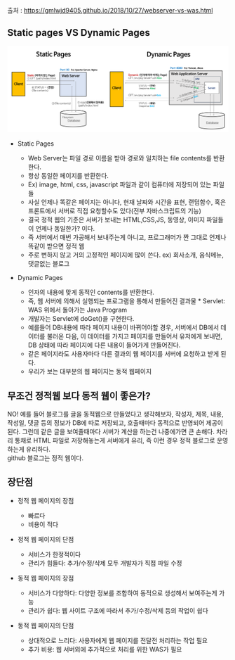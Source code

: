 출처 : https://gmlwjd9405.github.io/2018/10/27/webserver-vs-was.html

## Static pages VS Dynamic Pages

![](img/static-vs-dynamic.png)

- Static Pages

  - Web Server는 파일 경로 이름을 받아 경로와 일치하는 file contents를 반환한다.
  - 항상 동일한 페이지를 반환한다.
  - Ex) image, html, css, javascript 파일과 같이 컴퓨터에 저장되어 있는 파일들
  - 사실 언제나 똑같은 페이지는 아니다, 현재 날짜와 시간을 표현, 랜덤함수, 혹은 프론트에서 서버로 직접 요청할수도 있다(전부 자바스크립트의 기능)
  - 결국 정적 웹의 기준은 서버가 보내는 HTML,CSS,JS, 동영상, 이미지 파일들이 언제나 동일한가? 이다.
  - 즉 서버에서 매번 가공해서 보내주는게 아니고, 프로그래머가 짠 그대로 언제나 똑같이 받으면 정적 웹
  - 주로 변하지 않고 거의 고정적인 페이지에 많이 쓴다. ex) 회사소개, 음식메뉴, 댓글없는 블로그

- Dynamic Pages
  - 인자의 내용에 맞게 동적인 contents를 반환한다.
  - 즉, 웹 서버에 의해서 실행되는 프로그램을 통해서 만들어진 결과물 \* Servlet: WAS 위에서 돌아가는 Java Program
  - 개발자는 Servlet에 doGet()을 구현한다.
  - 예를들어 DB내용에 따라 페이지 내용이 바뀌어야할 경우, 서버에서 DB에서 데이터를 불러온 다음, 이 데이터를 가지고 페이지를 만들어서 유저에게 보내면, DB 상태에 따라 페이지에 다른 내용이 들어가게 만들어진다.
  - 같은 페이지라도 사용자마다 다른 결과의 웹 페이지를 서버에 요청하고 받게 된다.
  - 우리가 보는 대부분의 웹 페이지는 동적 웹페이지

## 무조건 정적웹 보다 동적 웹이 좋은가?

NO! 예를 들어 블로그를 글을 동적웹으로 만들었다고 생각해보자, 작성자, 제목, 내용, 작성일, 댓글 등의 정보가 DB에 따로 저장되고, 호출때마다 동적으로 반영되어 제공이 된다. 그런데 같은 글을 보여줄때마다 서버가 계산을 하는건 나중에가면 큰 손해다. 차라리 통채로 HTML 파일로 저장해놓는게 서버에게 유리, 즉 이런 경우 정적 블로그로 운영하는게 유리하다.  
github 블로그는 정적 웹이다.

## 장단점

- 정적 웹 페이지의 장점
  - 빠르다
  - 비용이 적다
- 정적 웹 페이지의 단점

  - 서비스가 한정적이다
  - 관리가 힘들다: 추가/수정/삭제 모두 개발자가 직접 파일 수정

- 동적 웹 페이지의 장점
  - 서비스가 다양하다: 다양한 정보를 조합하여 동적으로 생성해서 보여주는게 가능
  - 관리가 쉽다: 웹 사이트 구조에 따라서 추가/수정/삭제 등의 작업이 쉽다
- 동적 웹 페이지의 단점
  - 상대적으로 느리다: 사용자에게 웹 페이지를 전달전 처리하는 작업 필요
  - 추가 비용: 웹 서버외에 추가적으로 처리를 위한 WAS가 필요
